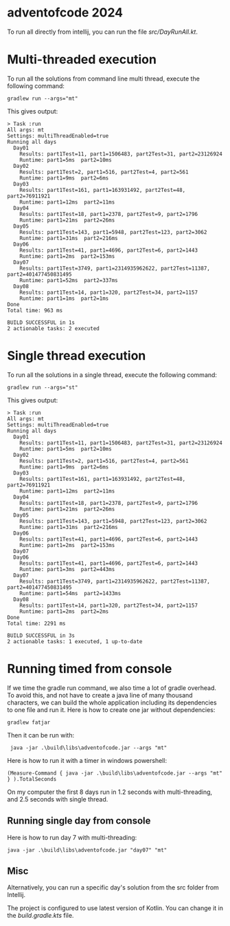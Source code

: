 # adventofcode 2024
To run all directly from intellij, you can run the file _src/DayRunAll.kt_.

# Multi-threaded execution
To run all the solutions from command line multi thread, execute the following command:
```shell
gradlew run --args="mt"
```

This gives output:
```shell
> Task :run
All args: mt
Settings: multiThreadEnabled=true
Running all days
  Day01
    Results: part1Test=11, part1=1506483, part2Test=31, part2=23126924
    Runtime: part1=5ms  part2=10ms
  Day02
    Results: part1Test=2, part1=516, part2Test=4, part2=561
    Runtime: part1=9ms  part2=6ms
  Day03
    Results: part1Test=161, part1=163931492, part2Test=48, part2=76911921
    Runtime: part1=12ms  part2=11ms
  Day04
    Results: part1Test=18, part1=2378, part2Test=9, part2=1796
    Runtime: part1=21ms  part2=26ms
  Day05
    Results: part1Test=143, part1=5948, part2Test=123, part2=3062
    Runtime: part1=31ms  part2=216ms
  Day06
    Results: part1Test=41, part1=4696, part2Test=6, part2=1443
    Runtime: part1=2ms  part2=153ms
  Day07
    Results: part1Test=3749, part1=2314935962622, part2Test=11387, part2=401477450831495
    Runtime: part1=52ms  part2=337ms
  Day08
    Results: part1Test=14, part1=320, part2Test=34, part2=1157
    Runtime: part1=1ms  part2=1ms
Done
Total time: 963 ms

BUILD SUCCESSFUL in 1s
2 actionable tasks: 2 executed
```


# Single thread execution
To run all the solutions in a single thread, execute the following command:

```shell
gradlew run --args="st"
```
This gives output:
```shell
> Task :run
All args: mt
Settings: multiThreadEnabled=true
Running all days
  Day01
    Results: part1Test=11, part1=1506483, part2Test=31, part2=23126924
    Runtime: part1=5ms  part2=10ms
  Day02
    Results: part1Test=2, part1=516, part2Test=4, part2=561
    Runtime: part1=9ms  part2=6ms
  Day03
    Results: part1Test=161, part1=163931492, part2Test=48, part2=76911921
    Runtime: part1=12ms  part2=11ms
  Day04
    Results: part1Test=18, part1=2378, part2Test=9, part2=1796
    Runtime: part1=21ms  part2=26ms
  Day05
    Results: part1Test=143, part1=5948, part2Test=123, part2=3062
    Runtime: part1=31ms  part2=216ms
  Day06
    Results: part1Test=41, part1=4696, part2Test=6, part2=1443
    Runtime: part1=2ms  part2=153ms
  Day07
  Day06
    Results: part1Test=41, part1=4696, part2Test=6, part2=1443
    Runtime: part1=3ms  part2=443ms
  Day07
    Results: part1Test=3749, part1=2314935962622, part2Test=11387, part2=401477450831495
    Runtime: part1=54ms  part2=1433ms
  Day08
    Results: part1Test=14, part1=320, part2Test=34, part2=1157
    Runtime: part1=2ms  part2=2ms
Done
Total time: 2291 ms

BUILD SUCCESSFUL in 3s
2 actionable tasks: 1 executed, 1 up-to-date
```


# Running timed from console

If we time the gradle run command, we also time a lot of gradle overhead.
To avoid this, and not have to create a java line of many thousand characters, we can build the whole application including its dependencies to one file and run it.
Here is how to create one jar without dependencies:
```shell
gradlew fatjar
```
Then  it can be run with:
```shell
 java -jar .\build\libs\adventofcode.jar --args "mt" 
```


Here is how to run it with a timer in windows powershell:
```shell
(Measure-Command { java -jar .\build\libs\adventofcode.jar --args "mt" } ).TotalSeconds
```
On my computer the first 8 days run in 1.2 seconds with multi-threading, and 2.5 seconds with single thread.

## Running single day from console
Here is how to run day 7 with multi-threading:
```shell
java -jar .\build\libs\adventofcode.jar "day07" "mt"
```

## Misc
Alternatively, you can run a specific day's solution from the src folder from Intellij.

The project is configured to use latest version of Kotlin. You can change it in the _build.gradle.kts_ file.
